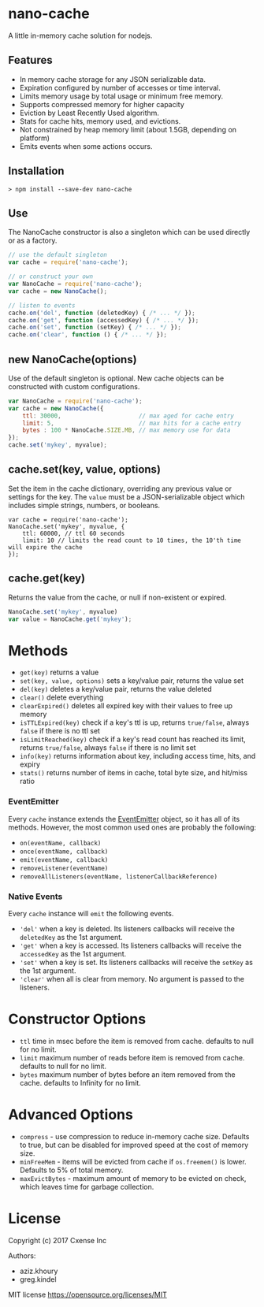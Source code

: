 # nano-cache
A little in-memory cache solution for nodejs.

##  Features
* In memory cache storage for any JSON serializable data.
* Expiration configured  by number of accesses or time interval.
* Limits memory usage by total usage or minimum free memory.
* Supports compressed memory for higher capacity
* Eviction by Least Recently Used algorithm.
* Stats for cache hits, memory used, and evictions.
* Not constrained by heap memory limit (about 1.5GB, depending on platform)
* Emits events when some actions occurs.

##  Installation
```
> npm install --save-dev nano-cache
```

## Use

The NanoCache constructor is also a singleton which can be used directly or as a factory.
```javascript
// use the default singleton
var cache = require('nano-cache');

// or construct your own
var NanoCache = require('nano-cache');
var cache = new NanoCache();

// listen to events
cache.on('del', function (deletedKey) { /* ... */ });
cache.on('get', function (accessedKey) { /* ... */ });
cache.on('set', function (setKey) { /* ... */ });
cache.on('clear', function () { /* ... */ });
```


## new NanoCache(options)
Use of the default singleton is optional. New cache objects can be constructed with custom configurations.
```javascript
var NanoCache = require('nano-cache');
var cache = new NanoCache({
    ttl: 30000,                      // max aged for cache entry
    limit: 5,                        // max hits for a cache entry
    bytes : 100 * NanoCache.SIZE.MB, // max memory use for data
});
cache.set('mykey', myvalue);
```

## cache.set(key, value, options)
Set the item in the cache dictionary, overriding any previous value or settings for the key.
The `value` must be a JSON-serializable object which includes simple strings, numbers, or booleans.
```
var cache = require('nano-cache');
NanoCache.set('mykey', myvalue, {
    ttl: 60000, // ttl 60 seconds
    limit: 10 // limits the read count to 10 times, the 10'th time will expire the cache
});
```

## cache.get(key)
Returns the value from the cache, or null if non-existent or expired.
```javascript
NanoCache.set('mykey', myvalue)
var value = NanoCache.get('mykey');
```


# Methods
* `get(key)` returns a value
* `set(key, value, options)`  sets a key/value pair, returns the value set
* `del(key)` deletes a key/value pair, returns the value deleted
* `clear()` delete everything
* `clearExpired()` deletes all expired key with their values to free up memory
* `isTTLExpired(key)` check if a key's ttl is up, returns `true/false`, always `false` if there is no ttl set
* `isLimitReached(key)` check if a key's read count has reached its limit, returns `true/false`, always `false` if there is no limit set
* `info(key)` returns information about key, including access time, hits, and expiry
* `stats()` returns number of items in cache, total byte size, and hit/miss ratio

### EventEmitter
Every `cache` instance extends the [EventEmitter](https://nodejs.org/api/events.html#events_class_eventemitter) object, so it has all of its methods. However, the most common used ones are probably the following:

* `on(eventName, callback)`
* `once(eventName, callback)`
* `emit(eventName, callback)`
* `removeListener(eventName)`
* `removeAllListeners(eventName, listenerCallbackReference)`

### Native Events
Every `cache` instance will `emit` the following events.

* `'del'` when a key is deleted. Its listeners callbacks will receive the `deletedKey` as the 1st argument.
* `'get'` when a key is accessed. Its listeners callbacks will receive the `accessedKey` as the 1st argument.
* `'set'` when a key is set. Its listeners callbacks will receive the `setKey` as the 1st argument.
* `'clear'` when all is clear from memory. No argument is passed to the listeners.

#  Constructor Options
* `ttl` time in msec before the item is removed from cache. defaults to null for no limit.
* `limit` maximum number of reads before item is removed from cache. defaults to null for no limit.
* `bytes` maximum number of bytes before an item removed from the cache. defaults to Infinity for no limit.


# Advanced Options
* `compress` - use compression to reduce in-memory cache size. Defaults to true, but can be disabled for improved speed at the cost of memory size.
* `minFreeMem` - items will be evicted from cache if `os.freemem()` is lower. Defaults to 5% of total memory.
* `maxEvictBytes`  - maximum amount of memory to be evicted on check, which leaves time for garbage collection.

# License

Copyright (c) 2017 Cxense Inc

Authors:
* aziz.khoury
* greg.kindel

MIT license https://opensource.org/licenses/MIT